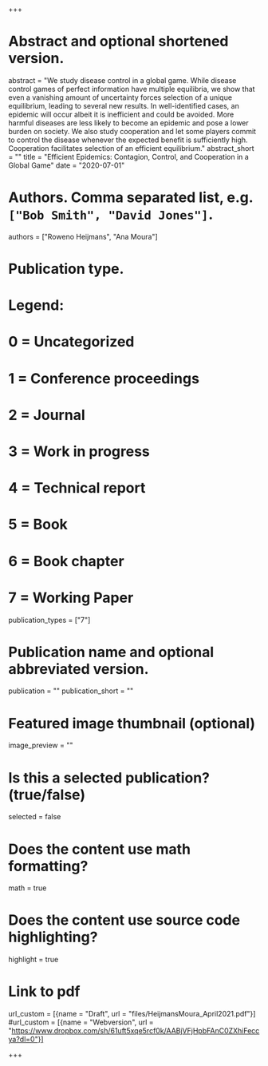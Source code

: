 +++
# Abstract and optional shortened version.
abstract = "We study disease control in a global game. While disease control games of perfect information have multiple equilibria, we show that even a vanishing amount of uncertainty forces selection of a unique equilibrium, leading to several new results. In well-identified cases, an epidemic will occur albeit it is inefficient and could be avoided. More harmful diseases are less likely to become an epidemic and pose a lower burden on society. We also study cooperation and let some players commit to control the disease whenever the expected benefit is sufficiently high. Cooperation facilitates selection of an efficient equilibrium."
abstract_short = ""
title = "Efficient Epidemics: Contagion, Control, and Cooperation in a Global Game"
date = "2020-07-01"

# Authors. Comma separated list, e.g. `["Bob Smith", "David Jones"]`.
authors = ["Roweno Heijmans", "Ana Moura"]

# Publication type.
# Legend:
# 0 = Uncategorized
# 1 = Conference proceedings
# 2 = Journal
# 3 = Work in progress
# 4 = Technical report
# 5 = Book
# 6 = Book chapter
# 7 = Working Paper
publication_types = ["7"]

# Publication name and optional abbreviated version.
publication = ""
publication_short = ""
              
# Featured image thumbnail (optional)
image_preview = ""

# Is this a selected publication? (true/false)
selected = false

# Does the content use math formatting?
math = true

# Does the content use source code highlighting?
highlight = true

# Link to pdf
url_custom = [{name = "Draft", url = "files/HeijmansMoura_April2021.pdf"}]
#url_custom = [{name = "Webversion", url = "https://www.dropbox.com/sh/61uft5xqe5rcf0k/AABjVFjHpbFAnC0ZXhiFeccya?dl=0"}]


+++
